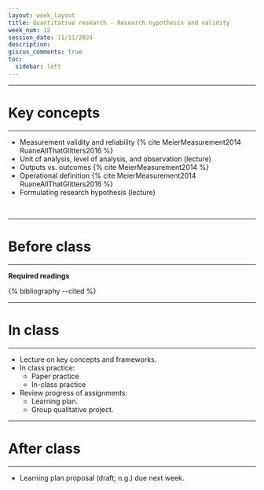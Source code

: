 ```yaml
---
layout: week_layout
title: Quantitative research - Research hypothesis and validity
week_num: 12
session_date: 11/11/2024
description:
giscus_comments: true
toc:
  sidebar: left
---
```


---
# Key concepts
---

- Measurement validity and reliability {% cite MeierMeasurement2014 RuaneAllThatGlitters2016 %}
- Unit of analysis, level of analysis, and observation (lecture)
- Outputs vs. outcomes {% cite MeierMeasurement2014 %}
- Operational definition {% cite MeierMeasurement2014 RuaneAllThatGlitters2016 %}
- Formulating research hypothesis (lecture)

<br>

---
# Before class
---

**Required readings**

{% bibliography --cited %}

---
# In class
---

- Lecture on key concepts and frameworks.
- In class practice:
	- Paper practice
	- In-class practice
- Review progress of assignments:
	- Learning plan.
	- Group qualitative project.

---
# After class
---

- Learning plan proposal (draft; n.g.) due next week.
